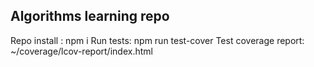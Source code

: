 Algorithms learning repo
--------------------------
Repo install : npm i
Run tests: npm run test-cover
Test coverage report: ~/coverage/lcov-report/index.html